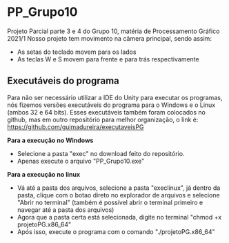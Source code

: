 # PP_Grupo10
Projeto Parcial parte 3 e 4 do Grupo 10, matéria de Processamento Gráfico 2021/1
Nosso projeto tem movimento na câmera principal, sendo assim:
- As setas do teclado movem para os lados
- As teclas W e S movem para frente e para trás respectivamente 

## Executáveis do programa
Para não ser necessário utilizar a IDE do Unity para executar os programas, nós fizemos versões executáveis do programa para o Windows e o Linux (ambos 32 e 64 bits).
Esses executáveis também foram colocados no github, mas em outro repositório para melhor organização, o link é:
https://github.com/guimadureira/executaveisPG

**Para a execução no Windows**
- Selecione a pasta "exec" no download feito do repositório.
- Apenas execute o arquivo "PP_Grupo10.exe"

**Para a execução no linux**
- Vá até a pasta dos arquivos, selecione a pasta "execlinux", já dentro da pasta, clique com o botao direto no explorador de arquivos e selecione "Abrir no terminal" (também é possível abrir o terminal primeiro e navegar até a pasta dos arquivos)
- Agora que a pasta certa está selecionada, digite no terminal "chmod +x projetoPG.x86_64"
- Após isso, execute o programa com o comando "./projetoPG.x86_64"
